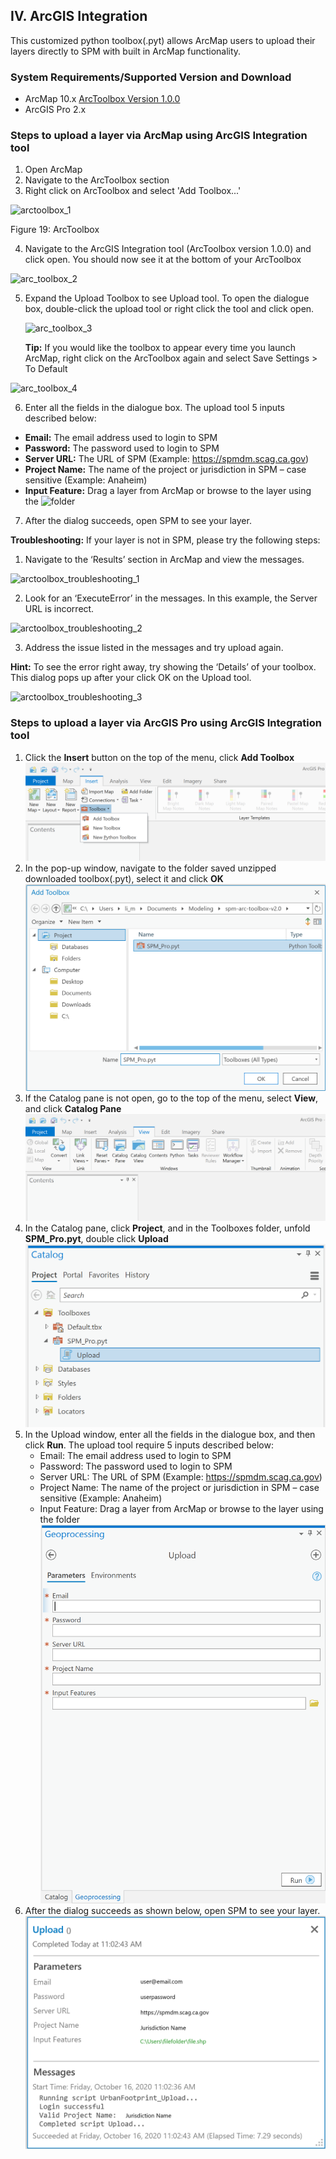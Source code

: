 ## **IV.	ArcGIS Integration**

This customized python toolbox(.pyt) allows ArcMap users to upload their layers directly to SPM with built in ArcMap functionality.

### **System Requirements/Supported Version and Download**
 - ArcMap 10.x [ArcToolbox Version 1.0.0](https://s3-us-west-2.amazonaws.com/uf-provisioning/urbanfootprint-arc-toolbox-v1.0.0.zip)
 - ArcGIS Pro 2.x 

### **Steps to upload a layer via ArcMap using ArcGIS Integration tool**
1. Open ArcMap
2. Navigate to the ArcToolbox section
3. Right click on ArcToolbox and select 'Add Toolbox...'

  ![arctoolbox_1](images/scag_10_11_17/arctoolbox_1.png)

  Figure 19: ArcToolbox

4. Navigate to the ArcGIS Integration tool (ArcToolbox version 1.0.0) and click open. You should now see it at the bottom of your ArcToolbox

  ![arc_toolbox_2](images/scag_10_11_17/arctoolbox_2.png)

5. Expand the Upload Toolbox to see Upload tool. To open the dialogue box, double-click the upload tool or right click the tool and click open.  

    ![arc_toolbox_3](images/scag_10_11_17/arctoolbox_3.png)

    **Tip:** If you would like the toolbox to appear every time you launch ArcMap, right click on the ArcToolbox again and select Save Settings > To Default

  ![arc_toolbox_4](images/scag_10_11_17/arctoolbox_4.png)

6.	Enter all the fields in the dialogue box. The upload tool 5 inputs described below:

  - **Email:** The email address used to login to SPM
  - **Password:** The password used to login to SPM
  - **Server URL:** The URL of SPM (Example: https://spmdm.scag.ca.gov)
  - **Project Name:** The name of the project or jurisdiction in SPM – case sensitive (Example: Anaheim)
  - **Input Feature:** Drag a layer from ArcMap or browse to the layer using the ![folder](images/scag_10_11_17/folder.png)

7.	After the dialog succeeds, open SPM to see your layer.

**Troubleshooting:** If your layer is not in SPM, please try the following steps:

1.	Navigate to the ‘Results’ section in ArcMap and view the messages.

  ![arctoolbox_troubleshooting_1](images/scag_10_11_17/arctoolbox_troubleshooting_1.png)

2.	Look for an ‘ExecuteError’ in the messages. In this example, the Server URL is incorrect.

  ![arctoolbox_troubleshooting_2](images/scag_10_11_17/arctoolbox_troubleshooting_2.png)

3.	Address the issue listed in the messages and try upload again.

  **Hint:** To see the error right away, try showing the ‘Details’ of your toolbox. This dialog pops up after your click OK on the Upload tool.

  ![arctoolbox_troubleshooting_3](images/scag_10_11_17/arctoolbox_troubleshooting_3.png)
  
### **Steps to upload a layer via ArcGIS Pro using ArcGIS Integration tool**
  
1. Click the **Insert** button on the top of the menu, click **Add Toolbox**
![step1.png](images/scag_11_17_2020/step1.png)
2. In the pop-up window, navigate to the folder saved unzipped downloaded toolbox(.pyt), select it and click **OK**
![step2.png](images/scag_11_17_2020/step2.png)
3. If the Catalog pane is not open, go to the top of the menu, select **View**, and click **Catalog Pane**
![step3.png](images/scag_11_17_2020/step3.png)
4. In the Catalog pane, click **Project**, and in the Toolboxes folder, unfold **SPM_Pro.pyt**, double click **Upload**
![step4.png](images/scag_11_17_2020/step4.png)
5. In the Upload window, enter all the fields in the dialogue box, and then click **Run**. The upload tool require 5 inputs described below:
   - Email: The email address used to login to SPM
   - Password: The password used to login to SPM
   - Server URL: The URL of SPM (Example: https://spmdm.scag.ca.gov)
   - Project Name: The name of the project or jurisdiction in SPM – case sensitive (Example: Anaheim)
   - Input Feature: Drag a layer from ArcMap or browse to the layer using the folder
![step5.png](images/scag_11_17_2020/step5.png)
6. After the dialog succeeds as shown below, open SPM to see your layer.
![step6.png](images/scag_11_17_2020/step6.png)
  
